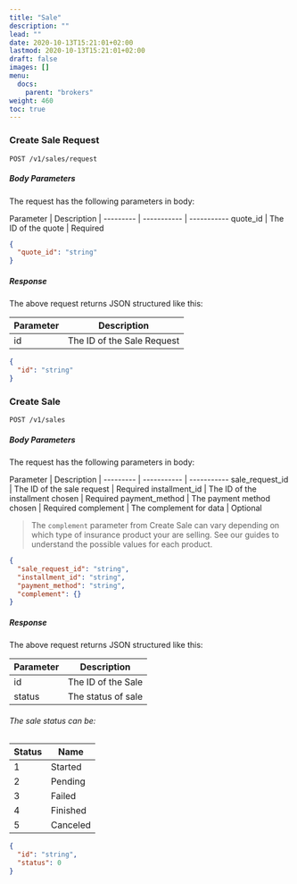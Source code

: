 ```yaml
---
title: "Sale"
description: ""
lead: ""
date: 2020-10-13T15:21:01+02:00
lastmod: 2020-10-13T15:21:01+02:00
draft: false
images: []
menu:
  docs:
    parent: "brokers"
weight: 460
toc: true
---
```


### Create Sale Request

`POST /v1/sales/request`

##### Body Parameters

The request has the following parameters in body:

Parameter | Description |
--------- | ----------- | -----------
quote_id | The ID of the quote | Required

```json
{
  "quote_id": "string"
}
```

##### Response

The above request returns JSON structured like this:

Parameter | Description
--------- | -----------
id | The ID of the Sale Request

```json
{
  "id": "string"
}
```

### Create Sale

`POST /v1/sales`

##### Body Parameters

The request has the following parameters in body:

Parameter | Description |
--------- | ----------- | -----------
sale_request_id | The ID of the sale request | Required
installment_id | The ID of the installment chosen | Required
payment_method | The payment method chosen | Required
complement | The complement for data | Optional

> The `complement` parameter from Create Sale can vary depending on which type of insurance product your are selling. See our guides to understand the possible values for each product.

```json
{
  "sale_request_id": "string",
  "installment_id": "string",
  "payment_method": "string",
  "complement": {}
}
```

##### Response

The above request returns JSON structured like this:

Parameter | Description
--------- | -----------
id | The ID of the Sale
status | The status of sale

###### The sale status can be:

Status | Name
--------- | -----------
1 | Started
2 | Pending
3 | Failed
4 | Finished
5 | Canceled

```json
{
  "id": "string",
  "status": 0
}
```
